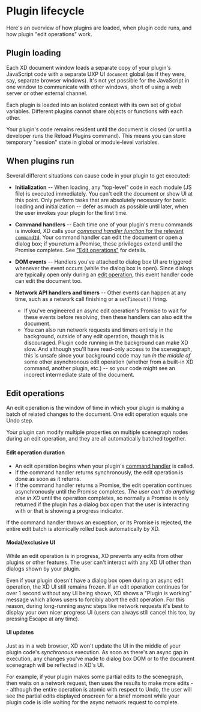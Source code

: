 # Plugin lifecycle

Here's an overview of how plugins are loaded, when plugin code runs, and how plugin "edit operations" work.


## Plugin loading

Each XD document window loads a separate copy of your plugin's JavaScript code with a separate UXP UI `document` global (as if they were, say, separate browser windows). It's not yet possible for the JavaScript in one window to communicate with other windows, short of using a web server or other external channel.

Each plugin is loaded into an isolated context with its own set of global variables. Different plugins cannot share objects or functions with each other.

Your plugin's code remains resident until the document is closed (or until a developer runs the Reload Plugins command). This means you can store temporary "session" state in global or module-level variables.


## When plugins run

Several different situations can cause code in your plugin to get executed:

* **Initialization** -- When loading, any "top-level" code in each module (JS file) is executed immediately. You can't edit the document or show UI at this point. Only perform tasks that are absolutely necessary for basic loading and initialization -- defer as much as possible until later, when the user invokes your plugin for the first time.

* **Command handlers** -- Each time one of your plugin's menu commands is invoked, XD calls your [_command handler function_ for the relevant `commandId`](../structure/handlers.md). Your command handler can edit the document or open a dialog box; if you return a Promise, these privileges extend until the Promise completes. See ["Edit operations"](#edit-operations) for details.

* **DOM events** -- Handlers you've attached to dialog box UI are triggered whenever the event occurs (while the dialog box is open). Since dialogs are typically open only during an [edit operation](#edit-operations), this event handler code can edit the document too.

* **Network API handlers and timers** -- Other events can happen at any time, such as a network call finishing or a `setTimeout()` firing.
    * If you've engineered an async edit operation's Promise to wait for these events before resolving, then these handlers can also edit the document.
    * You can also run network requests and timers entirely in the background, outside of any edit operation, though this is discouraged. Plugin code running in the background can make XD slow. And although you'll have read-only access to the scenegraph, this is unsafe since your background code may run _in the middle of_ some other asynchronous edit operation (whether from a built-in XD command, another plugin, etc.) -- so your code might see an incorect intermediate state of the document.


## Edit operations

An edit operation is the window of time in which your plugin is making a batch of related changes to the document. One edit operation equals one Undo step.

Your plugin can modify multiple properties on multiple scenegraph nodes during an edit operation, and they are all automatically batched together.

#### Edit operation duration
* An edit operation begins when your plugin's [command handler](../structure/handlers.md) is called.
* If the command handler returns synchronously, the edit operation is done as soon as it returns.
* If the command handler returns a Promise, the edit operation continues asynchronously until the Promise completes. _The user can't do anything else in XD_ until the operation completes, so normally a Promise is only returned if the plugin has a dialog box open that the user is interacting with or that is showing a progress indicator.

If the command handler throws an exception, or its Promise is rejected, the entire edit batch is atomically rolled back automatically by XD.

#### Modal/exclusive UI
While an edit operation is in progress, XD prevents any edits from other plugins or other features. The user can't interact with any XD UI other than dialogs shown by your plugin.

Even if your plugin doesn't have a dialog box open during an async edit operation, the XD UI still remains frozen. If an edit operation continues for over 1 second without any UI being shown, XD shows a "Plugin is working" message which allows users to forcibly abort the edit operation. For this reason, during long-running async steps like network requests it's best to display your own nicer progress UI (users can always still cancel this too, by pressing Escape at any time).

#### UI updates
Just as in a web browser, XD won't update the UI in the middle of your plugin code's _synchronous_ execution. As soon as there's an async gap in execution, any changes you've made to dialog box DOM or to the document scenegraph will be reflected in XD's UI.

For example, if your plugin makes some partial edits to the scenegraph, then waits on a network request, then uses the results to make more edits -- although the entire operation is atomic with respect to Undo, the user will see the partial edits displayed onscreen for a brief moment while your plugin code is idle waiting for the async network request to complete.

